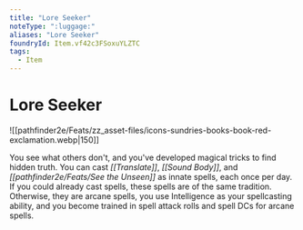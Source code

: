 ```yaml
---
title: "Lore Seeker"
noteType: ":luggage:"
aliases: "Lore Seeker"
foundryId: Item.vf42c3FSoxuYLZTC
tags:
  - Item
---
```


# Lore Seeker
![[pathfinder2e/Feats/zz_asset-files/icons-sundries-books-book-red-exclamation.webp|150]]

You see what others don't, and you've developed magical tricks to find hidden truth. You can cast _[[Translate]]_, _[[Sound Body]]_, and _[[pathfinder2e/Feats/See the Unseen]]_ as innate spells, each once per day. If you could already cast spells, these spells are of the same tradition. Otherwise, they are arcane spells, you use Intelligence as your spellcasting ability, and you become trained in spell attack rolls and spell DCs for arcane spells.
